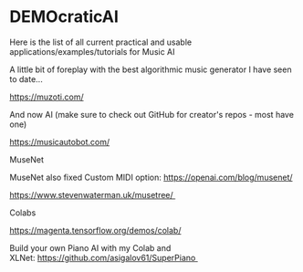 # DEMOcraticAI
Here is the list of all current practical and usable applications/examples/tutorials for Music AI

A little bit of foreplay with the best algorithmic music generator I have seen to date...

https://muzoti.com/

And now AI (make sure to check out GitHub for creator's repos - most have one)

https://musicautobot.com/

MuseNet

MuseNet also fixed Custom MIDI option: https://openai.com/blog/musenet/

https://www.stevenwaterman.uk/musetree/ 

Colabs

https://magenta.tensorflow.org/demos/colab/

Build your own Piano AI with my Colab and XLNet: https://github.com/asigalov61/SuperPiano 
